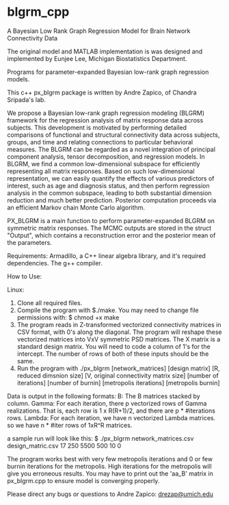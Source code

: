 # blgrm_cpp
A Bayesian Low Rank Graph Regression Model for Brain Network Connectivity Data

The original model and MATLAB implementation is was designed and implemented by Eunjee Lee, Michigan Biostatistics Department.

Programs for parameter-expanded Bayesian low-rank graph regression models.

This c++ px_blgrm package is written by Andre Zapico, of Chandra Sripada's lab.

We propose a Bayesian low-rank graph regression modeling (BLGRM) framework for the regression analysis of matrix response data across subjects. This development is motivated by performing detailed comparisons of functional and structural connectivity data across subjects, groups, and time and relating connections to particular behavioral measures. The BLGRM can be regarded as a novel integration of principal component analysis, tensor decomposition, and regression models. In BLGRM, we find a common low-dimensional subspace for efficiently representing all matrix responses. Based on such low-dimensional representation, we can easily quantify the effects of various predictors of interest, such as age and diagnosis status, and then perform regression analysis in the common subspace, leading to both substantial dimension reduction and much better prediction. Posterior computation proceeds via an efficient Markov chain Monte Carlo algorithm.

PX_BLGRM is a main function to perform parameter-expanded BLGRM on symmetric matrix responses. The MCMC outputs are stored in the struct "Output", which contains a reconstruction error and the posterior mean of the parameters.

Requirements:
Armadillo, a C++ linear algebra library, and it's required dependencies.
The g++ compiler.

How to Use:

Linux:
1) Clone all required files.
2) Compile the program with $./make. You may need to change file permissions with: $ chmod +x make
3) The program reads in Z-transformed vectorized connectivity matrices in CSV format, with 0's along the diagonal. The program will reshape these vectorized matrices into VxV symmetric PSD matrices. The X matrix is a standard design matrix. You will need to code a column of 1's for the intercept. The number of rows of both of these inputs should be the same.
4) Run the program with ./px_blgrm [network_matrices] [design matrix] [R, reduced dimsnion size] [V, original connectivity matrix size] [number of iterations] [number of burnin] [metropolis iterations] [metropolis burnin]

Data is output in the following formats:
B: The B matrices stacked by column.
Gamma: For each iteration, there p vectorized rows of Gamma realizations. That is, each row is 1 x R(R+1)/2, and there are p * #iterations rows.
Lambda: For each iteration, we have n vectorized Lambda matrices. so we have n * #iter rows of 1xR^R matrices.

a sample run will look like this:
$ ./px_blgrm network_matrices.csv design_matric.csv 17 250 5500 500 10 0


The program works best with very few metropolis iterations and 0 or few burnin iterations for the metropolis. High iterations for the metropolis will give you erroneous results. You may have to print out the 'aa_B' matrix in px_blgrm.cpp to ensure model is converging properly.

Please direct any bugs or questions to Andre Zapico: drezap@umich.edu


